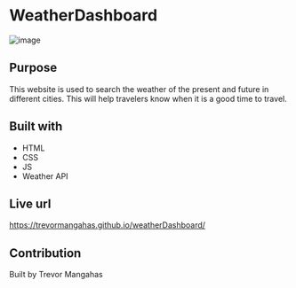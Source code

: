 # WeatherDashboard
![image](https://user-images.githubusercontent.com/98117743/179033741-976fae40-b249-4c85-9112-50195c8774fe.png)

## Purpose
This website is used to search the weather of the present and future in different cities. This will help travelers know when it is a good time to travel.

## Built with
* HTML
* CSS
* JS
* Weather API

## Live url
https://trevormangahas.github.io/weatherDashboard/

## Contribution
Built by Trevor Mangahas
